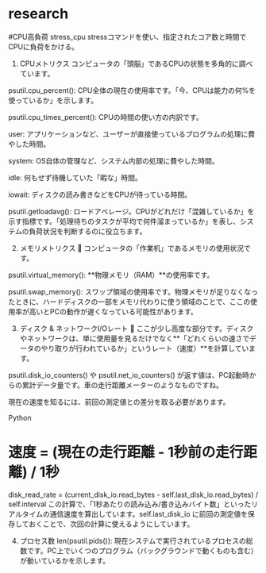 # research
#CPU高負荷
stress_cpu
    stressコマンドを使い、指定されたコア数と時間でCPUに負荷をかける。

1. CPUメトリクス 
コンピュータの「頭脳」であるCPUの状態を多角的に調べています。

psutil.cpu_percent(): CPU全体の現在の使用率です。「今、CPUは能力の何%を使っているか」を示します。

psutil.cpu_times_percent(): CPUの時間の使い方の内訳です。

user: アプリケーションなど、ユーザーが直接使っているプログラムの処理に費やした時間。

system: OS自体の管理など、システム内部の処理に費やした時間。

idle: 何もせず待機していた「暇な」時間。

iowait: ディスクの読み書きなどをCPUが待っている時間。

psutil.getloadavg(): ロードアベレージ。CPUがどれだけ「混雑しているか」を示す指標です。「処理待ちのタスクが平均で何件溜まっているか」を表し、システムの負荷状況を判断するのに役立ちます。

2. メモリメトリクス 💾
コンピュータの「作業机」であるメモリの使用状況です。

psutil.virtual_memory(): **物理メモリ（RAM）**の使用率です。

psutil.swap_memory(): スワップ領域の使用率です。物理メモリが足りなくなったときに、ハードディスクの一部をメモリ代わりに使う領域のことで、ここの使用率が高いとPCの動作が遅くなっている可能性があります。

3. ディスク & ネットワークI/Oレート 🔄
ここが少し高度な部分です。ディスクやネットワークは、単に使用量を見るだけでなく**「どれくらいの速さでデータのやり取りが行われているか」というレート（速度）**を計算しています。

psutil.disk_io_counters() や psutil.net_io_counters() が返す値は、PC起動時からの累計データ量です。車の走行距離メーターのようなものですね。

現在の速度を知るには、前回の測定値との差分を取る必要があります。

Python

# 速度 = (現在の走行距離 - 1秒前の走行距離) / 1秒
disk_read_rate = (current_disk_io.read_bytes - self.last_disk_io.read_bytes) / self.interval
この計算で、「1秒あたりの読み込み/書き込みバイト数」といったリアルタイムの通信速度を算出しています。self.last_disk_io に前回の測定値を保存しておくことで、次回の計算に使えるようにしています。

4. プロセス数
len(psutil.pids()): 現在システムで実行されているプロセスの総数です。PC上でいくつのプログラム（バックグラウンドで動くものも含む）が動いているかを示します。